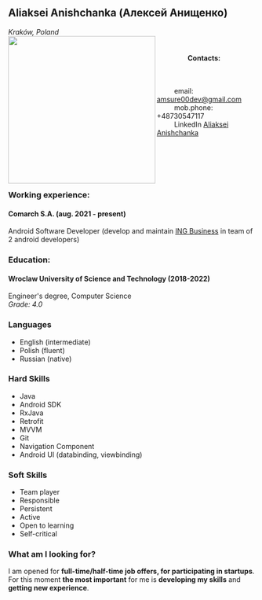 ## Aliaksei Anishchanka (Алексей Анищенко)
*Kraków, Poland*
</br>
<img align="left" src="https://media-exp1.licdn.com/dms/image/C5603AQGAGYg-wlrEpA/profile-displayphoto-shrink_800_800/0/1618871347787?e=1667433600&v=beta&t=XFK2oGcWVDzf7m_E2PotUdDnrMT-TTdMjWccF9DlSA8" width="300" />
&nbsp;&nbsp;&nbsp;&nbsp;&nbsp;&nbsp;&nbsp;&nbsp;&nbsp;&nbsp;&nbsp;&nbsp;&nbsp;&nbsp;&nbsp;&nbsp;&nbsp;&nbsp;
#### &nbsp;&nbsp;&nbsp;&nbsp;&nbsp;&nbsp;&nbsp;&nbsp;&nbsp;&nbsp;&nbsp;&nbsp;&nbsp;&nbsp;&nbsp;&nbsp;&nbsp;&nbsp; Contacts:
</br>

&nbsp;&nbsp;&nbsp;&nbsp;&nbsp;&nbsp;&nbsp;&nbsp;
email: amsure00dev@gmail.com
</br>
&nbsp;&nbsp;&nbsp;&nbsp;&nbsp;&nbsp;&nbsp;&nbsp;
mob.phone: +48730547117
</br>
&nbsp;&nbsp;&nbsp;&nbsp;&nbsp;&nbsp;&nbsp;&nbsp;
LinkedIn [Aliaksei Anishchanka](https://www.linkedin.com/in/aliaksei-anishchanka-0773251b6 "Aliaksei Anishchanka")
</br></br></br></br></br></br>

### Working experience:
#### Comarch S.A. (aug. 2021 - present)
Android Software Developer
(develop and maintain [ING Business](https://play.google.com/store/apps/details?id=ro.ing.business&hl=en_US&gl=US "ING Business") in team of 2 android developers)
</br>
### Education:
#### Wroclaw University of Science and Technology (2018-2022)
Engineer's degree, Computer Science </br>
*Grade: 4.0*

### Languages

- English (intermediate)
- Polish (fluent)
- Russian (native)

### Hard Skills

- Java
- Android SDK
- RxJava
- Retrofit
- MVVM
- Git
- Navigation Component
- Android UI (databinding, viewbinding)

### Soft Skills

- Team player
- Responsible
- Persistent
- Active
- Open to learning
- Self-critical

### What am I looking for?
I am opened for **full-time/half-time job offers, for participating in startups**. For this moment **the most important** for me is **developing my skills** and **getting new experience**.
